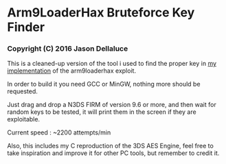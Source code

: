 # Arm9LoaderHax Bruteforce Key Finder
### Copyright (C) 2016 Jason Dellaluce

This is a cleaned-up version of the tool i used to find the proper key in [my implementation](https://github.com/delebile/arm9loaderhax) of the arm9loaderhax exploit.

In order to build it you need GCC or MinGW, nothing more should be requested.

Just drag and drop a N3DS FIRM of version 9.6 or more, and then wait for random keys to be tested, it will print them in the screen if they are exploitable.

Current speed : ~2200 attempts/min


Also, this includes my C reproduction of the 3DS AES Engine, feel free to take inspiration and improve it for other PC tools, but remember to credit it.
